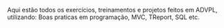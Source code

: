 Aqui estão todos os exercícios, treinamentos e projetos feitos em ADVPL, utilizando: Boas praticas em programação, MVC, TReport, SQL etc.
